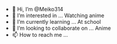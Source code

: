 - 👋 Hi, I’m @Meiko314
- 👀 I’m interested in ... Watching anime
- 🌱 I’m currently learning ... At school
- 💞️ I’m looking to collaborate on ... Anime
- 📫 How to reach me ...

<!---
Meiko314/Meiko314 is a ✨ special ✨ repository because its `README.md` (this file) appears on your GitHub profile.
You can click the Preview link to take a look at your changes.
--->
